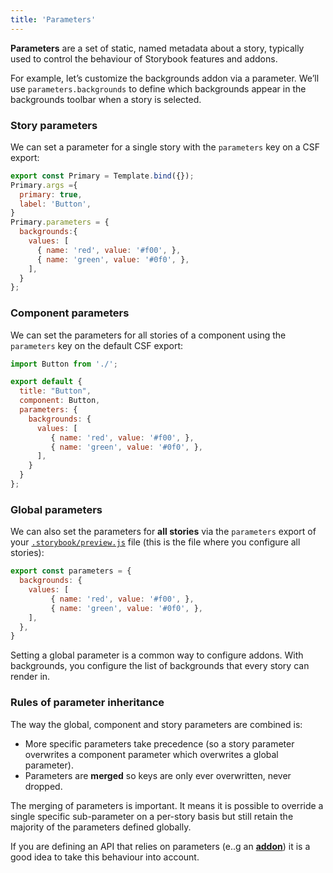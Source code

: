 ```yaml
---
title: 'Parameters'
---
```


**Parameters** are a set of static, named metadata about a story, typically used to control the behaviour of Storybook features and addons.

For example, let’s customize the backgrounds addon via a parameter. We’ll use `parameters.backgrounds` to define which backgrounds appear in the backgrounds toolbar when a story is selected.

### Story parameters

We can set a parameter for a single story with the `parameters` key on a CSF export:

```js
export const Primary = Template.bind({});
Primary.args ={
  primary: true,
  label: 'Button',
}
Primary.parameters = { 
  backgrounds:{
    values: [
      { name: 'red', value: '#f00', },
      { name: 'green', value: '#0f0', },
    ],
  }
};
```

### Component parameters

We can set the parameters for all stories of a component using the `parameters` key on the default CSF export:

```js
import Button from './';

export default {
  title: "Button",
  component: Button,
  parameters: {
    backgrounds: {
      values: [
         { name: 'red', value: '#f00', },
         { name: 'green', value: '#0f0', },
      ],
    }
  }
};
```

### Global parameters

We can also set the parameters for **all stories** via the `parameters` export of your [`.storybook/preview.js`](../configure/overview#configure-story-rendering) file (this is the file where you configure all stories):

```js
export const parameters = {
  backgrounds: {
    values: [
         { name: 'red', value: '#f00', },
         { name: 'green', value: '#0f0', },
    ],
  },
}
```

Setting a global parameter is a common way to configure addons. With backgrounds, you configure the list of backgrounds that every story can render in. 

### Rules of parameter inheritance

The way the global, component and story parameters are combined is:

- More specific parameters take precedence (so a story parameter overwrites a component parameter which overwrites a global parameter).
- Parameters are **merged** so keys are only ever overwritten, never dropped.

The merging of parameters is important. It means it is possible to override a single specific sub-parameter on a per-story basis but still retain the majority of the parameters defined globally.

If you are defining an API that relies on parameters (e..g an [__addon__](../api/addons#geting-started)) it is a good idea to take this behaviour into account.
